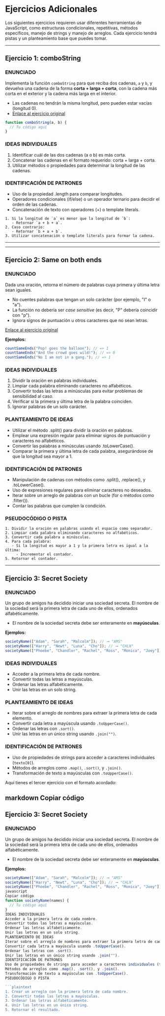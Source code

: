 # Ejercicios Adicionales

Los siguientes ejercicios requieren usar diferentes herramientas de JavaScript, como estructuras condicionales, repetitivas, métodos específicos, manejo de strings y manejo de arreglos. Cada ejercicio tendrá pistas y un planteamiento base que puedes tomar.

---

## Ejercicio 1: comboString

### ENUNCIADO

Implementa la función `comboString` para que reciba dos cadenas, `a` y `b`, y devuelva una cadena de la forma **corta + larga + corta**, con la cadena más corta en el exterior y la cadena más larga en el interior.  

- Las cadenas no tendrán la misma longitud, pero pueden estar vacías (longitud 0).  
- [Enlace al ejercicio original](https://the-winter.github.io/codingjs/exercise.html?name=comboString&title=String-1)

```javascript
function comboString(a, b) {
  // Tu código aquí
}
```

### IDEAS INDIVIDUALES

1. Identificar cuál de las dos cadenas (a o b) es más corta.
2. Concatenar las cadenas en el formato requerido: corta + larga + corta.
3. Utilizar métodos o propiedades para determinar la longitud de las cadenas.

### IDENTIFICACIÓN DE PATRONES

- Uso de la propiedad .length para comparar longitudes.
- Operadores condicionales (if/else) o un operador ternario para decidir el orden de las cadenas.
- Concatenación de texto con operadores (+) o template literals.

```plaintext
1. Si la longitud de `a` es menor que la longitud de `b`:
   - Retornar `a + b + a`.
2. Caso contrario:
   - Retornar `b + a + b`.
3. Utilizar concatenación o template literals para formar la cadena.
```

--- 

---

## Ejercicio 2: Same on both ends

### ENUNCIADO
Dada una oración, retorna el número de palabras cuya primera y última letra sean iguales. 
- No cuentes palabras que tengan un solo carácter (por ejemplo, "I" o "a").  
- La función no debería ser *case sensitive* (es decir, "P" debería coincidir con "p").  
- Ignora signos de puntuación u otros caracteres que no sean letras.  

[Enlace al ejercicio original](https://edabit.com/challenge/JDDeK9jSFKJbfzhMt)

**Ejemplos:**
```javascript
countSameEnds("Pop! goes the balloon"); // => 1
countSameEnds("And the crowd goes wild!"); // => 0
countSameEnds("No I am not in a gang."); // => 1
```

### IDEAS INDIVIDUALES

1. Dividir la oración en palabras individuales.
2. Limpiar cada palabra eliminando caracteres no alfabéticos.
3. Convertir todas las letras a minúsculas para evitar problemas de sensibilidad al caso.
4. Verificar si la primera y última letra de la palabra coinciden.
5. Ignorar palabras de un solo carácter.

### PLANTEAMIENTO DE IDEAS

- Utilizar el método .split() para dividir la oración en palabras.
- Emplear una expresión regular para eliminar signos de puntuación y caracteres no alfabéticos.
- Convertir las palabras a minúsculas usando .toLowerCase().
- Comparar la primera y última letra de cada palabra, asegurándose de que la longitud sea mayor a 1.

### IDENTIFICACIÓN DE PATRONES
- Manipulación de cadenas con métodos como .split(), .replace(), y .toLowerCase().
- Uso de expresiones regulares para eliminar caracteres no deseados.
- Iterar sobre un arreglo de palabras con un bucle (for o métodos como .filter()).
- Contar las palabras que cumplen la condición.

### PSEUDOCÓDIGO O PISTA

```plaintext
1. Dividir la oración en palabras usando el espacio como separador.
2. Limpiar cada palabra eliminando caracteres no alfabéticos.
3. Convertir cada palabra a minúsculas.
4. Para cada palabra:
   - Si la longitud es mayor a 1 y la primera letra es igual a la última:
     - Incrementar el contador.
5. Retornar el contador.
```

---

## Ejercicio 3: Secret Society

### ENUNCIADO
Un grupo de amigos ha decidido iniciar una sociedad secreta. El nombre de la sociedad será la primera letra de cada uno de ellos, ordenados alfabéticamente.  
- El nombre de la sociedad secreta debe ser enteramente en **mayúsculas**.  

**Ejemplos:**
```javascript
societyName(["Adam", "Sarah", "Malcolm"]); // ➞ "AMS"
societyName(["Harry", "Newt", "Luna", "Cho"]); // ➞ "CHLN"
societyName(["Phoebe", "Chandler", "Rachel", "Ross", "Monica", "Joey"]); // ➞ "CJMPRR"
```

### IDEAS INDIVIDUALES
- Acceder a la primera letra de cada nombre.
- Convertir todas las letras a mayúsculas.
- Ordenar las letras alfabéticamente.
- Unir las letras en un solo string.

### PLANTEAMIENTO DE IDEAS
- Iterar sobre el arreglo de nombres para extraer la primera letra de cada elemento.
- Convertir cada letra a mayúscula usando `.toUpperCase()`.
- Ordenar las letras con `.sort()`.
- Unir las letras en un único string usando `.join("")`.

### IDENTIFICACIÓN DE PATRONES
- Uso de propiedades de strings para acceder a caracteres individuales (`texto[0]`).
- Métodos de arreglos como `.map()`, `.sort()`, y `.join()`.
- Transformación de texto a mayúsculas con `.toUpperCase()`.


Aquí tienes el tercer ejercicio con el formato acordado:

markdown
Copiar código
---

## Ejercicio 3: Secret Society

### ENUNCIADO
Un grupo de amigos ha decidido iniciar una sociedad secreta. El nombre de la sociedad será la primera letra de cada uno de ellos, ordenados alfabéticamente.  
- El nombre de la sociedad secreta debe ser enteramente en **mayúsculas**.  

**Ejemplos:**
```javascript
societyName(["Adam", "Sarah", "Malcolm"]); // ➞ "AMS"
societyName(["Harry", "Newt", "Luna", "Cho"]); // ➞ "CHLN"
societyName(["Phoebe", "Chandler", "Rachel", "Ross", "Monica", "Joey"]); // ➞ "CJMPRR"
javascript
Copiar código
function societyName(names) {
  // Tu código aquí
}
IDEAS INDIVIDUALES
Acceder a la primera letra de cada nombre.
Convertir todas las letras a mayúsculas.
Ordenar las letras alfabéticamente.
Unir las letras en un solo string.
PLANTEAMIENTO DE IDEAS
Iterar sobre el arreglo de nombres para extraer la primera letra de cada elemento.
Convertir cada letra a mayúscula usando .toUpperCase().
Ordenar las letras con .sort().
Unir las letras en un único string usando .join("").
IDENTIFICACIÓN DE PATRONES
Uso de propiedades de strings para acceder a caracteres individuales (texto[0]).
Métodos de arreglos como .map(), .sort(), y .join().
Transformación de texto a mayúsculas con .toUpperCase().
PSEUDOCÓDIGO O PISTA

```plaintext
1. Crear un arreglo con la primera letra de cada nombre.
2. Convertir todas las letras a mayúsculas.
3. Ordenar las letras alfabéticamente.
4. Unir las letras en un único string.
5. Retornar el resultado.
```